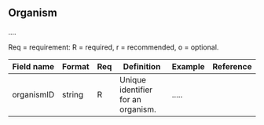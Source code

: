 ## Organism

.... 

Req = requirement: R = required, r = recommended, o = optional.

| Field name | Format | Req | Definition | Example | Reference |
| ---------- | ------ | --- | ---------- | ------- | --------- |
| organismID | string | R | Unique identifier for an organism. | ..... |


